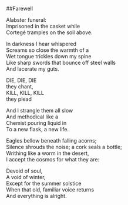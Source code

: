 ##Farewell

Alabster funeral:  
Imprisoned in the casket while  
Cortegé tramples on the soil above.    

In darkness I hear whispered  
Screams so close the warmth of a  
Wet tongue trickles down my spine  
Like sharp swords that bounce off steel walls  
And lacerate my guts.  

DIE, DIE, DIE  
they chant,  
KILL, KILL, KILL  
they plead  

And I strangle them all slow  
And methodical like a  
Chemist pouring liquid in  
To a new flask, a new life.  

Eagles bellow beneath falling acorns;  
Silence shrouds the noise; a cork seals a bottle;  
Writhing like a worm in the desert,  
I accept the cosmos for what they are:  

Devoid of soul,  
A void of winter,  
Except for the summer solstice  
When that old, familiar voice returns  
And everything is alright.  
